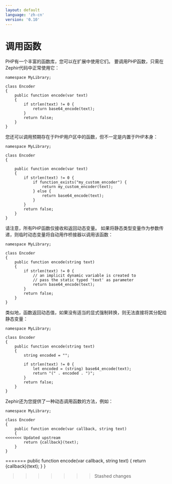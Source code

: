 ```yaml
---
layout: default
language: 'zh-cn'
version: '0.10'
---
```

# 调用函数

PHP有一个丰富的函数库，您可以在扩展中使用它们。 要调用PHP函数，只需在Zephir代码中正常使用它：

```zephir
namespace MyLibrary;

class Encoder
{
    public function encode(var text)
    {
        if strlen(text) != 0 {
            return base64_encode(text);
        }
        return false;
    }
}
```

您还可以调用预期存在于PHP用户区中的函数，但不一定是内置于PHP本身：

```zephir
namespace MyLibrary;

class Encoder
{

    public function encode(var text)
    {
        if strlen(text) != 0 {
            if function_exists("my_custom_encoder") {
                return my_custom_encoder(text);
            } else {
                return base64_encode(text);
            }
        }
        return false;
    }
}
```

请注意，所有PHP函数仅接收和返回动态变量。 如果将静态类型变量作为参数传递，则临时动态变量将自动用作桥接器以调用该函数：

```zephir
namespace MyLibrary;

class Encoder
{
    public function encode(string text)
    {
        if strlen(text) != 0 {
            // an implicit dynamic variable is created to
            // pass the static typed 'text' as parameter
            return base64_encode(text);
        }
        return false;
    }
}
```

类似地，函数返回动态值，如果没有适当的显式强制转换，则无法直接将其分配给静态变量：

```zephir
namespace MyLibrary;

class Encoder
{
    public function encode(string text)
    {
        string encoded = "";

        if strlen(text) != 0 {
            let encoded = (string) base64_encode(text);
            return "(" . encoded . ")";
        }
        return false;
    }
}
```

Zephir还为您提供了一种动态调用函数的方法，例如：

```zephir
namespace MyLibrary;

class Encoder
{
    public function encode(var callback, string text)
    {
<<<<<<< Updated upstream
        return {callback}(text);
    }
}
```
=======
        public function encode(var callback, string text)
        {
            return {callback}(text);
        }
    }
>>>>>>> Stashed changes
